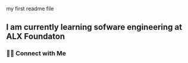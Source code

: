 my first readme file
<h2> I am currently learning sofware engineering at ALX Foundaton </h2>
<h3> 🤝🏻 Connect with Me </h3>
